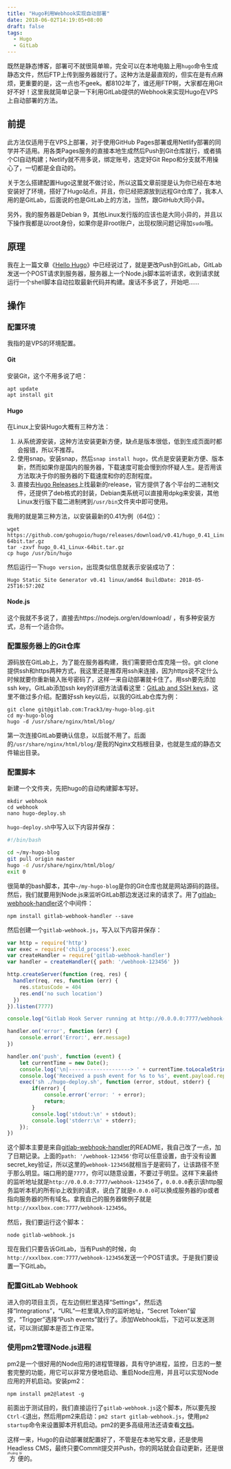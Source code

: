 ```yaml
---
title: "Hugo利用Webhook实现自动部署"
date: 2018-06-02T14:19:05+08:00
draft: false
tags: 
  - Hugo
  - GitLab
---
```


既然是静态博客，部署可不就很简单嘛，完全可以在本地电脑上用`hugo`命令生成静态文件，然后FTP上传到服务器就行了。这种方法是最直观的，但实在是有点麻烦，更重要的是，这一点也不geek。都8102年了，谁还用FTP啊，大家都在用Git好不好！这里我就简单记录一下利用GitLab提供的Webhook来实现Hugo在VPS上自动部署的方法。

## 前提

此方法仅适用于在VPS上部署，对于使用GitHub Pages部署或用Netlify部署的同学并不适用。用各类Pages服务的直接本地生成然后Push到Git仓库就行，或者搞个CI自动构建；Netlify就不用多说，绑定账号，选定好Git Repo和分支就不用操心了，一切都是全自动的。

关于怎么搭建配置Hugo这里就不做讨论，所以这篇文章前提是认为你已经在本地安装好了环境，搭好了Hugo站点，并且，你已经把源放到远程Git仓库了，我本人用的是GitLab，后面说的也是GitLab上的方法，当然，跟GitHub大同小异。

另外，我的服务器是Debian 9，其他Linux发行版的应该也是大同小异的，并且以下操作我都是以root身份，如果你是非root账户，出现权限问题记得加`sudo`哦。

## 原理

我在上一篇文章《[Hello Hugo](https://www.xxxlbox.com/posts/2018/hello-hugo/)》中已经说过了，就是更改Push到GitLab，GitLab发送一个POST请求到服务器，服务器上一个Node.js脚本监听请求，收到请求就运行一个shell脚本自动拉取最新代码并构建。废话不多说了，开始吧……

## 操作

###  配置环境

我指的是VPS的环境配置。

#### Git

安装Git，这个不用多说了吧：

```bash
apt update
apt install git
```

#### Hugo

在Linux上安装Hugo大概有三种方法：

1. 从系统源安装，这种方法安装更新方便，缺点是版本很低，低到生成页面时都会报错，所以不推荐。
2. 使用snap。安装snap，然后`snap install hugo`，优点是安装更新方便、版本新，然而如果你是国内的服务器，下载速度可能会慢到你怀疑人生。是否用该方法取决于你的服务器的下载速度和你的忍耐程度。
3. 直接去[Hugo Releases](https://github.com/gohugoio/hugo/releases)上找最新的release，官方提供了各个平台的二进制文件，还提供了deb格式的封装，Debian类系统可以直接用dpkg来安装，其他Linux发行版下载二进制拷到`/usr/bin`文件夹中即可使用。

我用的就是第三种方法，以安装最新的0.41为例（64位）：

```shell
wget https://github.com/gohugoio/hugo/releases/download/v0.41/hugo_0.41_Linux-64bit.tar.gz
tar -zxvf hugo_0.41_Linux-64bit.tar.gz
cp hugo /usr/bin/hugo
```

然后运行一下`hugo version`，出现类似信息就表示安装成功了：

```
Hugo Static Site Generator v0.41 linux/amd64 BuildDate: 2018-05-25T16:57:20Z
```

#### Node.js

这个我就不多说了，直接去https://nodejs.org/en/download/ ，有多种安装方式，总有一个适合你。

### 配置服务器上的Git仓库

源码放在GitLab上，为了能在服务器构建，我们需要把仓库克隆一份。git clone提供ssh和https两种方式，我这里还是推荐用ssh来连接，因为https说不定什么时候就要你重新输入账号密码了，这样一来自动部署就卡住了。用ssh要先添加ssh key。GitLab添加ssh key的详细方法请看这里：[GitLab and SSH keys](https://gitlab.com/help/ssh/README)，这里不做过多介绍。配置好ssh key以后，以我的GitLab仓库为例：

```shell
git clone git@gitlab.com:Track3/my-hugo-blog.git
cd my-hugo-blog
hugo -d /usr/share/nginx/html/blog/
```

第一次连接GitLab要确认信息，以后就不用了。后面的`/usr/share/nginx/html/blog/`是我的Nginx文档根目录，也就是生成的静态文件输出目录。

### 配置脚本

新建一个文件夹，先把hugo的自动构建脚本写好。

```shell
mkdir webhook
cd webhook
nano hugo-deploy.sh
```

`hugo-deploy.sh`中写入以下内容并保存：

```bash
#!/bin/bash

cd ~/my-hugo-blog
git pull origin master
hugo -d /usr/share/nginx/html/blog/
exit 0
```

很简单的bash脚本，其中`~/my-hugo-blog`是你的Git仓库也就是网站源码的路径。然后，我们就要用到Node.js来监听GitLab那边发送过来的请求了。用了[gitlab-webhook-handler](https://github.com/SixQuant/gitlab-webhook-handler)这个中间件：

```shell
npm install gitlab-webhook-handler --save
```

然后创建一个`gitlab-webhook.js`，写入以下内容并保存：

```javascript
var http = require('http')
var exec = require('child_process').exec
var createHandler = require('gitlab-webhook-handler')
var handler = createHandler({ path: '/webhook-123456' })

http.createServer(function (req, res) {
  handler(req, res, function (err) {
    res.statusCode = 404
    res.end('no such location')
  })
}).listen(7777)

console.log("Gitlab Hook Server running at http://0.0.0.0:7777/webhook-123456");

handler.on('error', function (err) {
  	console.error('Error:', err.message)
})

handler.on('push', function (event) {
    let currentTime = new Date();
    console.log('\n|--------------------> ' + currentTime.toLocaleString());
    console.log('Received a push event for %s to %s', event.payload.repository.name, event.payload.ref);
    exec('sh ./hugo-deploy.sh', function (error, stdout, stderr) {
        if(error) {
            console.error('error: ' + error);
            return;
        }
        console.log('stdout:\n' + stdout);
        console.log('stderr:\n' + stderr);
    });
})
```

这个脚本主要是来自[gitlab-webhook-handler](https://github.com/SixQuant/gitlab-webhook-handler)的README，我自己改了一点，加了日期记录。上面的`path: '/webhook-123456'`你可以任意设置，由于没有设置secret_key验证，所以这里的`webhook-123456`就相当于是密码了，让该路径不至于那么明显。端口用的是`7777`，你可以随意设置，不要过于明显。这样下来最终的监听地址就是`http://0.0.0.0:7777/webhook-123456`了，`0.0.0.0`表示该http服务监听本机的所有ip上收到的请求，说白了就是`0.0.0.0`可以换成服务器的ip或者指向服务器的所有域名。拿我自己的服务器做例子就是`http://xxxlbox.com:7777/webhook-123456`。

然后，我们要运行这个脚本：

```shell
node gitlab-webhook.js
```

现在我们只要告诉GitLab，当有Push的时候，向`http://xxxlbox.com:7777/webhook-123456`发送一个POST请求。于是我们要设置一下GitLab。

### 配置GitLab Webhook

进入你的项目主页，在左边侧栏里选择“Settings”，然后选择“Integrations”，“URL”一栏里填入你的监听地址，“Secret Token”留空，“Trigger”选择“Push events”就行了。添加Webhook后，下边可以发送测试，可以测试脚本是否工作正常。

### 使用pm2管理Node.js进程

pm2是一个很好用的Node应用的进程管理器，具有守护进程，监控，日志的一整套完整的功能，用它可以非常方便地启动、重启Node应用，并且可以实现Node应用的开机启动。安装pm2：

```shell
npm install pm2@latest -g
```

前面出于测试目的，我们直接运行了`gitlab-webhook.js`这个脚本，所以要先按`Ctrl-C`退出，然后用pm2来启动：`pm2 start gitlab-webhook.js`，使用`pm2 startup`命令来设置脚本开机启动。pm2的更多高级用法还请查看[文档](http://pm2.keymetrics.io/docs/usage/quick-start/)。

这样一来，Hugo的自动部署就配置好了，不管是在本地写文章，还是使用Headless CMS，最终只要Commit提交并Push，你的网站就会自动更新，还是很<ruby>方<rp>(</rp><rt>zhuāng</rt><rp>)</rp></ruby><ruby>便<rp>(</rp><rt>bī</rt><rp>)</rp></ruby>的。